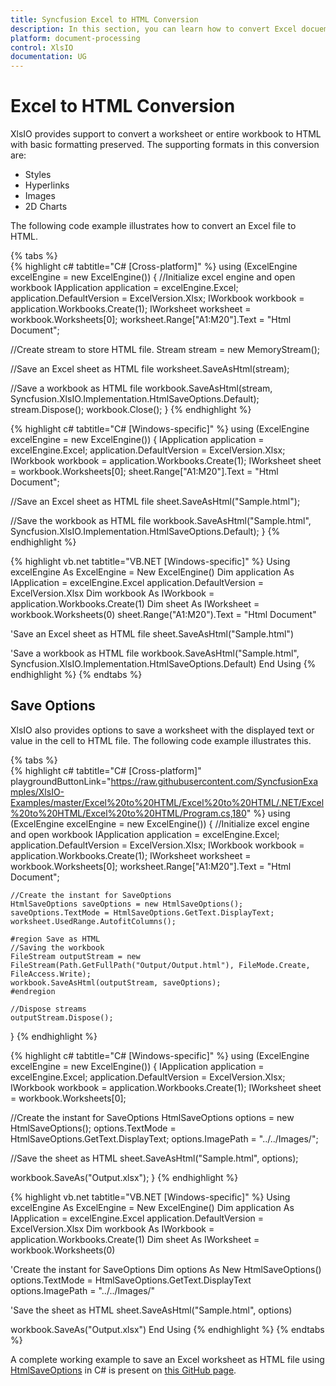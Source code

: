 ```yaml
---
title: Syncfusion Excel to HTML Conversion
description: In this section, you can learn how to convert Excel docuemnt to HTML document using Syncfusion Essential XlsIO.
platform: document-processing
control: XlsIO
documentation: UG
---
```


# Excel to HTML Conversion

XlsIO provides support to convert a worksheet or entire workbook to HTML with basic formatting preserved. The supporting formats in this conversion are:

* Styles
* Hyperlinks
* Images
* 2D Charts

The following code example illustrates how to convert an Excel file to HTML.

{% tabs %}  
{% highlight c# tabtitle="C# [Cross-platform]" %}
using (ExcelEngine excelEngine = new ExcelEngine())
{
  //Initialize excel engine and open workbook
  IApplication application = excelEngine.Excel;
  application.DefaultVersion = ExcelVersion.Xlsx;
  IWorkbook workbook = application.Workbooks.Create(1);
  IWorksheet worksheet = workbook.Worksheets[0];
  worksheet.Range["A1:M20"].Text = "Html Document";

  //Create stream to store HTML file.
  Stream stream = new MemoryStream();

  //Save an Excel sheet as HTML file
  worksheet.SaveAsHtml(stream);
  
  //Save a workbook as HTML file
  workbook.SaveAsHtml(stream, Syncfusion.XlsIO.Implementation.HtmlSaveOptions.Default);
  stream.Dispose();
  workbook.Close();
}
{% endhighlight %}

{% highlight c# tabtitle="C# [Windows-specific]" %}
using (ExcelEngine excelEngine = new ExcelEngine())
{
  IApplication application = excelEngine.Excel;
  application.DefaultVersion = ExcelVersion.Xlsx;
  IWorkbook workbook = application.Workbooks.Create(1);
  IWorksheet sheet = workbook.Worksheets[0];
  sheet.Range["A1:M20"].Text = "Html Document";

  //Save an Excel sheet as HTML file
  sheet.SaveAsHtml("Sample.html");

  //Save the workbook as HTML file
  workbook.SaveAsHtml("Sample.html", Syncfusion.XlsIO.Implementation.HtmlSaveOptions.Default);
}
{% endhighlight %}

{% highlight vb.net tabtitle="VB.NET [Windows-specific]" %}
Using excelEngine As ExcelEngine = New ExcelEngine()
  Dim application As IApplication = excelEngine.Excel
  application.DefaultVersion = ExcelVersion.Xlsx
  Dim workbook As IWorkbook = application.Workbooks.Create(1)
  Dim sheet As IWorksheet = workbook.Worksheets(0)
  sheet.Range("A1:M20").Text = "Html Document"

  'Save an Excel sheet as HTML file
  sheet.SaveAsHtml("Sample.html")

  'Save a workbook as HTML file
  workbook.SaveAsHtml("Sample.html", Syncfusion.XlsIO.Implementation.HtmlSaveOptions.Default)
End Using
{% endhighlight %}
{% endtabs %}

## Save Options

XlsIO also provides options to save a worksheet with the displayed text or value in the cell to HTML file. The following code example illustrates this.

{% tabs %}  
{% highlight c# tabtitle="C# [Cross-platform]" playgroundButtonLink="https://raw.githubusercontent.com/SyncfusionExamples/XlsIO-Examples/master/Excel%20to%20HTML/Excel%20to%20HTML/.NET/Excel%20to%20HTML/Excel%20to%20HTML/Program.cs,180" %}
using (ExcelEngine excelEngine = new ExcelEngine())
{
	//Initialize excel engine and open workbook
	IApplication application = excelEngine.Excel;
	application.DefaultVersion = ExcelVersion.Xlsx;
	IWorkbook workbook = application.Workbooks.Create(1);
	IWorksheet worksheet = workbook.Worksheets[0];
	worksheet.Range["A1:M20"].Text = "Html Document";

	//Create the instant for SaveOptions
	HtmlSaveOptions saveOptions = new HtmlSaveOptions();
	saveOptions.TextMode = HtmlSaveOptions.GetText.DisplayText;
	worksheet.UsedRange.AutofitColumns();

	#region Save as HTML
	//Saving the workbook
	FileStream outputStream = new FileStream(Path.GetFullPath("Output/Output.html"), FileMode.Create, FileAccess.Write);
	workbook.SaveAsHtml(outputStream, saveOptions);
	#endregion

	//Dispose streams
	outputStream.Dispose();
}
{% endhighlight %}

{% highlight c# tabtitle="C# [Windows-specific]" %}
using (ExcelEngine excelEngine = new ExcelEngine())
{
  IApplication application = excelEngine.Excel;
  application.DefaultVersion = ExcelVersion.Xlsx;
  IWorkbook workbook = application.Workbooks.Create(1);
  IWorksheet sheet = workbook.Worksheets[0];

  //Create the instant for SaveOptions
  HtmlSaveOptions options = new HtmlSaveOptions();
  options.TextMode = HtmlSaveOptions.GetText.DisplayText;
  options.ImagePath = "../../Images/";

  //Save the sheet as HTML
  sheet.SaveAsHtml("Sample.html", options);

  workbook.SaveAs("Output.xlsx");
}
{% endhighlight %}

{% highlight vb.net tabtitle="VB.NET [Windows-specific]" %}
Using excelEngine As ExcelEngine = New ExcelEngine()
  Dim application As IApplication = excelEngine.Excel
  application.DefaultVersion = ExcelVersion.Xlsx
  Dim workbook As IWorkbook = application.Workbooks.Create(1)
  Dim sheet As IWorksheet = workbook.Worksheets(0)

  'Create the instant for SaveOptions
  Dim options As New HtmlSaveOptions()
  options.TextMode = HtmlSaveOptions.GetText.DisplayText
  options.ImagePath = "../../Images/"

  'Save the sheet as HTML
  sheet.SaveAsHtml("Sample.html", options)

  workbook.SaveAs("Output.xlsx")
End Using
{% endhighlight %}
{% endtabs %}  

A complete working example to save an Excel worksheet as HTML file using [HtmlSaveOptions](https://help.syncfusion.com/cr/document-processing/Syncfusion.XlsIO.Implementation.HtmlSaveOptions.html) in C# is present on [this GitHub page](https://github.com/SyncfusionExamples/XlsIO-Examples/tree/master/Excel%20to%20HTML/Excel%20to%20HTML/.NET/Excel%20to%20HTML).


